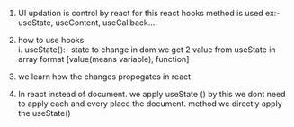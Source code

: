 

1. UI updation is control by react for this react hooks method is used ex:- useState, useContent, useCallback....

2. how to use hooks    
  i. useState():- state to change in dom
                  we get 2 value from useState in array format [value(means variable), function]

3. we learn how  the changes propogates in react 

4. In react instead of document. we apply useState ()
    by this we dont need to apply each and every place the document. method  we directly apply the useState()
